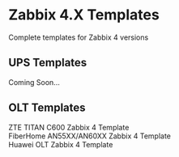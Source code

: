# Zabbix 4.X Templates
 Complete templates for Zabbix 4 versions
 
## UPS Templates 
 Coming Soon...
## OLT Templates 
 ZTE TITAN C600 Zabbix 4 Template <br />
 FiberHome AN55XX/AN60XX Zabbix 4 Template <br />
 Huawei OLT Zabbix 4 Template
